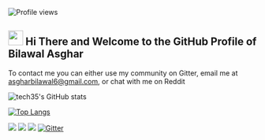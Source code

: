 ![Profile views](https://gpvc.arturio.dev/tech35)

## <img src="https://raw.githubusercontent.com/MartinHeinz/MartinHeinz/master/wave.gif" width="30px"> Hi There and Welcome to the GitHub Profile of Bilawal Asghar  

To contact me you can either use my community on Gitter, email me at asgharbilawal6@gmail.com, or chat with me on Reddit


![tech35's GitHub stats](https://github-readme-stats.vercel.app/api?username=tech35&count_private=true)

[![Top Langs](https://github-readme-stats.vercel.app/api/top-langs/?username=tech35&layout=compact)](https://github.com/anuraghazra/github-readme-stats)

<a href = "https://reddit.com/user/tech35/"><img src="https://img.shields.io/badge/Reddit-FF4500?style=for-the-badge&logo=reddit&logoColor=white"></a>   <a href = "mailto:asgharbilawal6@gmail.com"><img src="https://img.shields.io/badge/Gmail-D14836?style=for-the-badge&logo=gmail&logoColor=white"></a>   <a href = "https://python.org"><img src="https://img.shields.io/badge/Python-3776AB?style=for-the-badge&logo=python&logoColor=white"></a>   [![Gitter](https://badges.gitter.im/tech35/community.svg)](https://gitter.im/tech35/community?utm_source=badge&utm_medium=badge&utm_campaign=pr-badge)   
